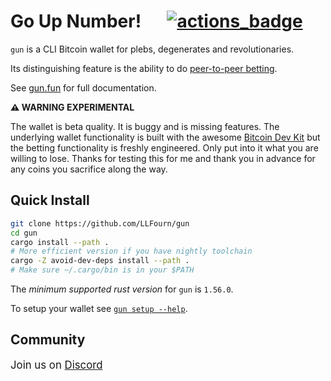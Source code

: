 # Go Up Number! &emsp; [![actions_badge]][actions_url]

[actions_badge]: https://github.com/llfourn/gun/workflows/Tests/badge.svg
[actions_url]: https://github.com/llfourn/gun/actions?query=workflow%3ATests

`gun` is a CLI Bitcoin wallet for plebs, degenerates and revolutionaries.

Its distinguishing feature is the ability to do [peer-to-peer betting](https://gun.fun/bet/betting.html).

See [gun.fun](https://gun.fun) for full documentation.

**⚠ WARNING EXPERIMENTAL**

The wallet is beta quality.
It is buggy and is missing features.
The underlying wallet functionality is built with the awesome [Bitcoin Dev Kit](https://bitcoindevkit.org) but the betting functionality is freshly engineered.
Only put into it what you are willing to lose.
Thanks for testing this for me and thank you in advance for any coins you sacrifice along the way.

## Quick Install

``` sh
git clone https://github.com/LLFourn/gun
cd gun
cargo install --path .
# More efficient version if you have nightly toolchain
cargo -Z avoid-dev-deps install --path .
# Make sure ~/.cargo/bin is in your $PATH
```

The *minimum supported rust version* for `gun` is `1.56.0`.

To setup your wallet see [`gun setup --help`](https://gun.fun/setup/setup.html).


## Community

<big>

Join us on [Discord](https://discord.gg/Wknb2A6J)

</big>


[BIP84]: https://github.com/bitcoin/bips/blob/master/bip-0084.mediawiki
